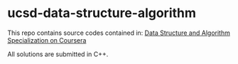 # ucsd-data-structure-algorithm

This repo contains source codes contained in: [Data Structure and Algorithm Specialization on Coursera](https://www.coursera.org/specializations/data-structures-algorithms)

All solutions are submitted in C++.
